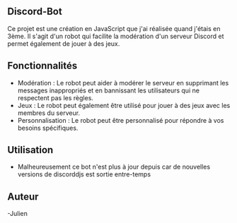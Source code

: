   ## Discord-Bot


Ce projet est une création en JavaScript que j'ai réalisée quand j'étais en 3ème. Il s'agit d'un robot qui facilite la modération d'un serveur Discord et permet également de jouer à des jeux.

## Fonctionnalités

- Modération : Le robot peut aider à modérer le serveur en supprimant les messages inappropriés et en bannissant les utilisateurs qui ne respectent pas les règles.
- Jeux : Le robot peut également être utilisé pour jouer à des jeux avec les membres du serveur.
- Personnalisation : Le robot peut être personnalisé pour répondre à vos besoins spécifiques.

## Utilisation

- Malheureusement ce bot n'est plus à jour depuis car de nouvelles versions de discorddjs est sortie entre-temps

## Auteur

-Julien
